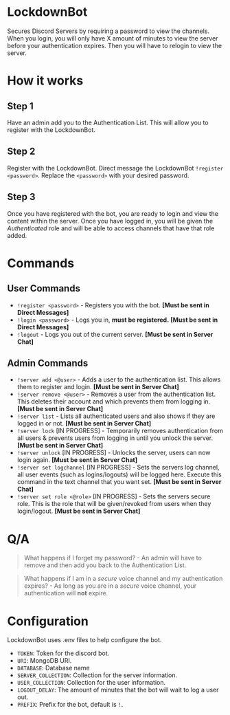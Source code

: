 # LockdownBot
Secures Discord Servers by requiring a password to view the channels. When you login, you will only have X amount of minutes to view the server before your authentication expires. Then you will have to relogin to view the server.

# How it works

## Step 1
Have an admin add you to the Authentication List. This will allow you to register with the LockdownBot.

## Step 2
Register with the LockdownBot. Direct message the LockdownBot ``!register <password>``. Replace the ``<password>`` with your desired password. 

## Step 3
Once you have registered with the bot, you are ready to login and view the content within the server. Once you have logged in, you will be given the *Authenticated* role and will be able to access channels that have that role added.

# Commands

## User Commands
 - ``!register <password>`` - Registers you with the bot. **[Must be sent in Direct Messages]**
 - ``!login <password>`` - Logs you in, **must be registered.** **[Must be sent in Direct Messages]**
 - ``!logout`` - Logs you out of the current server. **[Must be sent in Server Chat]**

## Admin Commands
 - ``!server add <@user>`` - Adds a user to the authentication list. This allows them to register and login. **[Must be sent in Server Chat]**
 - ``!server remove <@user>`` - Removes a user from the authentication list. This deletes their account and which prevents them from logging in. **[Must be sent in Server Chat]**
 - ``!server list`` - Lists all authenticated users and also shows if they are logged in or not. **[Must be sent in Server Chat]**
 - ``!server lock`` [IN PROGRESS] - Temporarily removes authentication from all users & prevents users from logging in until you unlock the server. **[Must be sent in Server Chat]**
 - ``!server unlock`` [IN PROGRESS] - Unlocks the server, users can now login again. **[Must be sent in Server Chat]**
 - ``!server set logchannel`` [IN PROGRESS] - Sets the servers log channel, all user events (such as logins/logouts) will be logged here. Execute this command in the text channel that you want set. **[Must be sent in Server Chat]**
 - ``!server set role <@role>`` [IN PROGRESS] - Sets the servers secure role. This is the role that will be given/revoked from users when they login/logout. **[Must be sent in Server Chat]**

# Q/A

> What happens if I forget my password? - An admin will have to remove and then add you back to the Authentication List.

> What happens if I am in a *secure* voice channel and my authentication expires? - As long as you are in a *secure* voice channel, your authentication will **not** expire. 

# Configuration

LockdownBot uses .env files to help configure the bot.
 - ``TOKEN``: Token for the discord bot.
 - ``URI``: MongoDB URI.
 - ``DATABASE``: Database name
 - ``SERVER_COLLECTION``: Collection for the server information.
 - ``USER_COLLECTION``: Collection for the user information.
 - ``LOGOUT_DELAY``: The amount of minutes that the bot will wait to log a user out.
 - ``PREFIX``: Prefix for the bot, default is ``!``.
